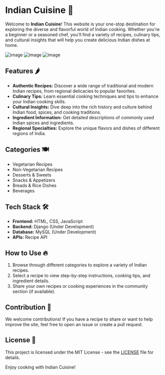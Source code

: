 # Indian Cuisine 🍛

Welcome to **Indian Cuisine**! This website is your one-stop destination for exploring the diverse and flavorful world of Indian cooking. Whether you're a beginner or a seasoned chef, you'll find a variety of recipes, culinary tips, and cultural insights that will help you create delicious Indian dishes at home.


![image](https://github.com/user-attachments/assets/59204a65-105c-40f3-bb20-d2d50ac19656)
![image](https://github.com/user-attachments/assets/66de4c08-f4db-41fd-acbf-e32be5a83378)
![image](https://github.com/user-attachments/assets/9a8bd36f-86e3-4c51-be65-25994a196456)




## Features 🌶️

- **Authentic Recipes:** Discover a wide range of traditional and modern Indian recipes, from regional delicacies to popular favorites.
- **Culinary Tips:** Learn essential cooking techniques and tips to enhance your Indian cooking skills.
- **Cultural Insights:** Dive deep into the rich history and culture behind Indian food, spices, and cooking traditions.
- **Ingredient Information:** Get detailed descriptions of commonly used Indian spices and ingredients.
- **Regional Specialties:** Explore the unique flavors and dishes of different regions of India.

## Categories 🍽️

- Vegetarian Recipes
- Non-Vegetarian Recipes
- Desserts & Sweets
- Snacks & Appetizers
- Breads & Rice Dishes
- Beverages

## Tech Stack 🛠️

- **Frontend:** HTML, CSS, JavaScript
- **Backend:** Django (Under Development)
- **Database:** MySQL (Under Development)
- **APIs:** Recipe API 

## How to Use 🔥

1. Browse through different categories to explore a variety of Indian recipes.
2. Select a recipe to view step-by-step instructions, cooking tips, and ingredient details.
3. Share your own recipes or cooking experiences in the community section (if available).

## Contribution 🍴

We welcome contributions! If you have a recipe to share or want to help improve the site, feel free to open an issue or create a pull request.

## License 📜

This project is licensed under the MIT License - see the [LICENSE](LICENSE) file for details.

Enjoy cooking with Indian Cuisine!
